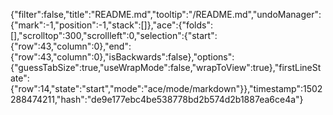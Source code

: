 {"filter":false,"title":"README.md","tooltip":"/README.md","undoManager":{"mark":-1,"position":-1,"stack":[]},"ace":{"folds":[],"scrolltop":300,"scrollleft":0,"selection":{"start":{"row":43,"column":0},"end":{"row":43,"column":0},"isBackwards":false},"options":{"guessTabSize":true,"useWrapMode":false,"wrapToView":true},"firstLineState":{"row":14,"state":"start","mode":"ace/mode/markdown"}},"timestamp":1502288474211,"hash":"de9e177ebc4be538778bd2b574d2b1887ea6ce4a"}